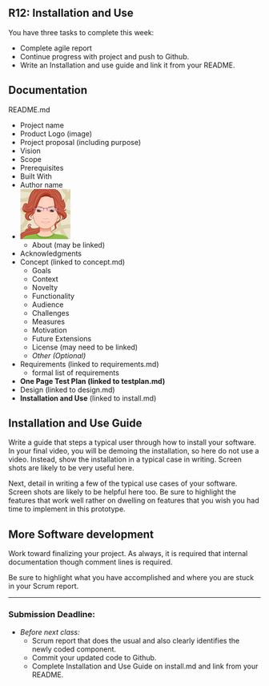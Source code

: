 ## R12: Installation and Use

You have three tasks to complete this week:
- Complete agile report
- Continue progress with project and push to Github.
- Write an Installation and use guide and link it from your README.

## Documentation

README.md
- Project name
- Product Logo (image)
- Project proposal (including purpose)
- Vision
- Scope
- Prerequisites
- Built With
- Author name
- ![Jan Avatar](jp-avatar-sm.png)
  - About (may be linked)
- Acknowledgments
- Concept (linked to concept.md)
    - Goals
    - Context
    - Novelty
    - Functionality
    - Audience
    - Challenges
    - Measures
    - Motivation
    - Future Extensions
    - License (may need to be linked)
    - *Other (Optional)*
- Requirements (linked to requirements.md)
  - formal list of requirements
- **One Page Test Plan (linked to testplan.md)**
- Design (linked to design.md)
- **Installation and Use** (linked to install.md)

## Installation and Use Guide
Write a guide that steps a typical user through how to install your software. In your final video, you will be demoing the installation, so here do not use a video. Instead, show the installation in a typical case in writing. Screen shots are likely to be very useful here.

Next, detail in writing a few of the typical use cases of your software. Screen shots are likely to be helpful here too. Be sure to highlight the features that work well rather on dwelling on features that you wish you had time to implement in this prototype.

## More Software development

Work toward finalizing your project. As always, it is required that internal documentation though comment lines is required.

Be sure to highlight what you have accomplished and where you are stuck in your Scrum report.

---
### Submission Deadline:
- *Before next class:*
  - Scrum report that does the usual and also clearly identifies the newly coded component.
  - Commit your updated code to Github.
  - Complete Installation and Use Guide on install.md and link from your README.
